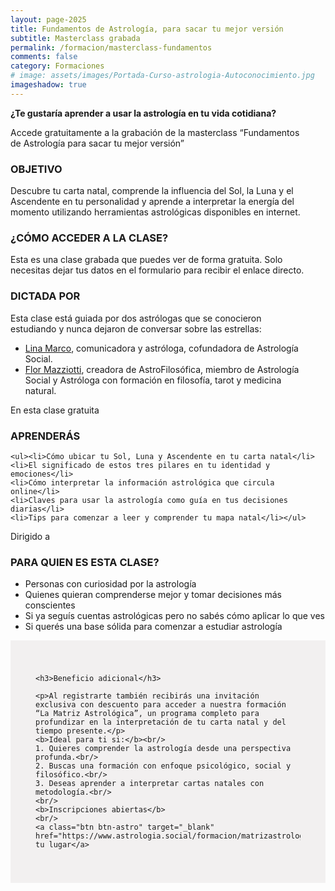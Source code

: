 ```yaml
---
layout: page-2025
title: Fundamentos de Astrología, para sacar tu mejor versión
subtitle: Masterclass grabada
permalink: /formacion/masterclass-fundamentos
comments: false
category: Formaciones
# image: assets/images/Portada-Curso-astrologia-Autoconocimiento.jpg
imageshadow: true
---
```


<div class="grid-container grid-container-2_1">
  <div class="grid-item" style="padding:0px 30px 0px 0px;">
  <b>¿Te gustaría aprender a usar la astrología en tu vida cotidiana?</b>

  <p>Accede gratuitamente a la grabación de la masterclass “Fundamentos de Astrología para sacar tu mejor versión”</p>

  <h3>OBJETIVO</h3>

  <p>Descubre tu carta natal, comprende la influencia del Sol, la Luna y el Ascendente en tu personalidad y aprende a interpretar la energía del momento utilizando herramientas astrológicas disponibles en internet.</p>

  <h3>¿CÓMO ACCEDER A LA CLASE?</h3>

  <p>Esta es una clase grabada que puedes ver de forma gratuita. Solo necesitas dejar tus datos en el formulario para recibir el enlace directo.</p>
  
  <h3>DICTADA POR</h3>
<p>Esta clase está guiada por dos astrólogas que se conocieron estudiando y nunca dejaron de conversar sobre las estrellas:</p>
  <ul>
    <li><a href="https://www.astrologia.social/miembros/lina" target="_blank">Lina Marco</a>, comunicadora y astróloga, cofundadora de Astrología Social.</li>
    <li><a href="https://www.astrologia.social/miembros/flor" target="_blank">Flor Mazziotti</a>, creadora de AstroFilosófica, miembro de Astrología Social y Astróloga con formación en filosofía, tarot y medicina natural.</li>
  </ul>
  </div>
 <!-- <div class="grid-item grid-item-image" style="background-image:url('/assets/images/image-005.jpg')">
  </div>-->
  <div class="grid-item grid-item-dest1" style="padding:0; background: none;">
    <script async src="https://eocampaign1.com/form/8fdd9352-1622-11f0-bd42-9f7fc93f965b.js" data-form="8fdd9352-1622-11f0-bd42-9f7fc93f965b"></script>
  </div>
  
</div>



<div class="grid-container grid-container-2_1 grid-curso-modulos">
  <div class="grid-item">
    <div class="cat-title2">En esta clase gratuita</div>
    <h3>APRENDERÁS</h3>
  
    <ul><li>Cómo ubicar tu Sol, Luna y Ascendente en tu carta natal</li>
    <li>El significado de estos tres pilares en tu identidad y emociones</li>
    <li>Cómo interpretar la información astrológica que circula online</li>
    <li>Claves para usar la astrología como guía en tus decisiones diarias</li>
    <li>Tips para comenzar a leer y comprender tu mapa natal</li></ul>
     
  </div>

  <div class="grid-item">
    <div class="cat-title2">Dirigido a</div>
    <h3>PARA QUIEN ES ESTA CLASE?</h3>

 <ul><li>Personas con curiosidad por la astrología</li>
    <li>Quienes quieran comprenderse mejor y tomar decisiones más conscientes</li>
    <li>Si ya seguís cuentas astrológicas pero no sabés cómo aplicar lo que ves</li>
    <li>Si querés una base sólida para comenzar a estudiar astrología</li></ul>
   

  </div>


</div>



<div class="grid-container grid-container-1_2 grid-curso-modulos">
  <div class="grid-item grid-item-gris" style="background: #F2F0F0; padding: 40px 40px;">

    <h3>Beneficio adicional</h3>

    <p>Al registrarte también recibirás una invitación exclusiva con descuento para acceder a nuestra formación “La Matriz Astrológica”, un programa completo para profundizar en la interpretación de tu carta natal y del tiempo presente.</p>
    <b>Ideal para ti si:</b><br/>
    1. Quieres comprender la astrología desde una perspectiva profunda.<br/>
    2. Buscas una formación con enfoque psicológico, social y filosófico.<br/>
    3. Deseas aprender a interpretar cartas natales con metodología.<br/>
    <br/>
    <b>Inscripciones abiertas</b>
    <br/>
    <a class="btn btn-astro" target="_blank" href="https://www.astrologia.social/formacion/matrizastrologica">Reserva tu lugar</a>

  </div>

  <div class="grid-item grid-item-image" style="background-image:url('/assets/images/masterclass-fundamentos-001.jpg')">
  </div>

</div>
